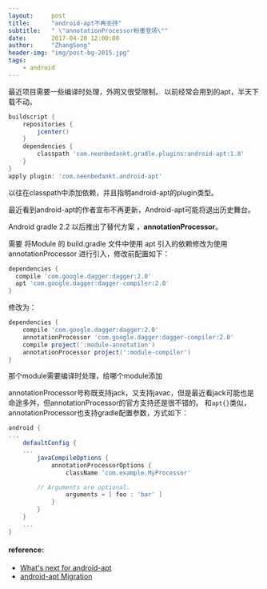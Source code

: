 ```yaml
---
layout:     post
title:      "android-apt不再支持"
subtitle:   " \"annotationProcessor粉墨登场\""
date:       2017-04-20 12:00:00
author:     "ZhangSong"
header-img: "img/post-bg-2015.jpg"
tags:
    - android
---
```



最近项目需要一些编译时处理，外网又很受限制。
以前经常会用到的apt，半天下载不动。

```groovy
buildscript {
    repositories {
        jcenter()
    }
    dependencies {
        classpath 'com.neenbedankt.gradle.plugins:android-apt:1.8'
    }
}
apply plugin: 'com.neenbedankt.android-apt'
```

以往在classpath中添加依赖，并且指明android-apt的plugin类型。

最近看到android-apt的作者宣布不再更新，Android-apt可能将退出历史舞台。


Android gradle 2.2 以后推出了替代方案 ，**annotationProcessor**。

需要 将Module 的 build.gradle 文件中使用 apt 引入的依赖修改为使用 annotationProcessor 进行引入，修改前配置如下：


```groovy
dependencies {
  compile 'com.google.dagger:dagger:2.0'
  apt 'com.google.dagger:dagger-compiler:2.0'
}
```

修改为：

```groovy
dependencies {
    compile 'com.google.dagger:dagger:2.0'
    annotationProcessor 'com.google.dagger:dagger-compiler:2.0'
    compile project(':module-annotation')
    annotationProcessor project(':module-compiler')
}
```
那个module需要编译时处理，给哪个module添加

annotationProcessor号称既支持jack，又支持javac，但是最近看jack可能也是命途多舛，但annotationProcessor的官方支持还是很不错的。
和```apt{}```类似，annotationProcessor也支持gradle配置参数，方式如下：

```groovy
android {
...
    defaultConfig {
    ...
        javaCompileOptions { 
            annotationProcessorOptions {
                className 'com.example.MyProcessor'

        // Arguments are optional.
                arguments = [ foo : 'bar' ]
            }
        }
    }
    ...
}
```


#### reference:
* [What's next for android-apt](http://www.littlerobots.nl/blog/Whats-next-for-android-apt/)
* [android-apt Migration](https://bitbucket.org/hvisser/android-apt/wiki/Migration)